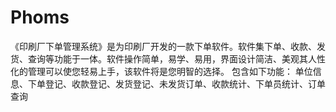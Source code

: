 # Phoms
 《印刷厂下单管理系统》是为印刷厂开发的一款下单软件。软件集下单、收款、发货、查询等功能于一体。软件操作简单，易学、易用，界面设计简洁、美观其人性化的管理可以使您轻易上手，该软件将是您明智的选择。 包含如下功能： 单位信息、下单登记、收款登记、发货登记、未发货订单、收款统计、下单员统计、订单查询 
